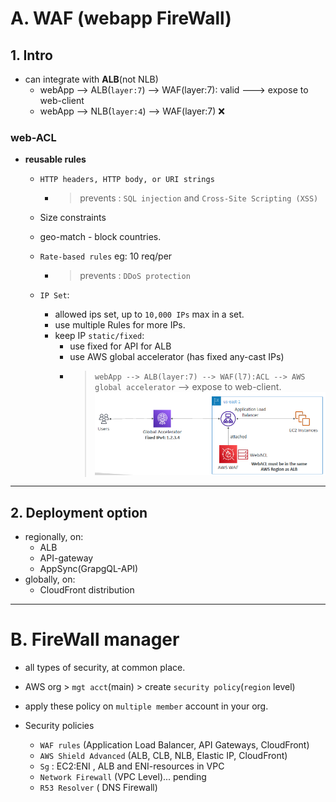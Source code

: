 # A. WAF (webapp FireWall)

## 1. Intro
- can integrate with **ALB**(not NLB)
  - webApp --> ALB(`layer:7`) --> WAF(layer:7): valid ---> expose to web-client
  - webApp --> NLB(`layer:4`) --> WAF(layer:7) :x:
  
### web-ACL
- **reusable rules**
  - `HTTP headers, HTTP body, or URI strings`
    - > prevents : `SQL injection` and `Cross-Site Scripting (XSS)`
  - Size constraints
  - geo-match  - block countries.
  - `Rate-based rules` eg: 10 req/per
    - > prevents :  `DDoS protection`

  - `IP Set`:
    - allowed ips set, up to `10,000 IPs` max in a set.
    - use multiple Rules for more IPs.
    - keep IP `static/fixed`:
      - use fixed for API for ALB
      - use AWS global accelerator (has fixed any-cast IPs)
      - > `webApp --> ALB(layer:7) --> WAF(l7):ACL --> AWS global accelerator` --> expose to web-client.
        ![img.png](../99_img/security/others/img.png)

--- 
## 2. Deployment option
- regionally, on: 
  - ALB 
  - API-gateway 
  - AppSync(GrapgQL-API)
- globally, on:
  - CloudFront distribution
 

---
# B. FireWall manager 
- all types of security, at common place.
- AWS org > `mgt acct`(main) > create `security policy`(`region` level)
- apply these policy on `multiple member` account in your org.

- Security policies
  - `WAF rules` (Application Load Balancer, API Gateways, CloudFront)
  - `AWS Shield Advanced` (ALB, CLB, NLB, Elastic IP, CloudFront)
  - `Sg` : EC2:ENI , ALB and ENI-resources in VPC
  - `Network Firewall` (VPC Level)... pending
  - `R53 Resolver` ( DNS Firewall)
      





